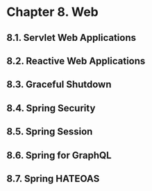 # Chapter 8. Web
## 8.1. Servlet Web Applications

## 8.2. Reactive Web Applications

## 8.3. Graceful Shutdown

## 8.4. Spring Security

## 8.5. Spring Session

## 8.6. Spring for GraphQL

## 8.7. Spring HATEOAS